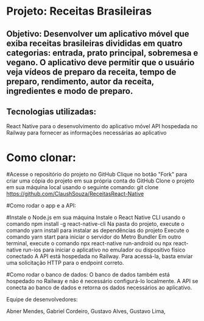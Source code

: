 # Projeto: Receitas Brasileiras

## Objetivo: Desenvolver um aplicativo móvel que exiba receitas brasileiras divididas em quatro categorias: entrada, prato principal, sobremesa e vegano. O aplicativo deve permitir que o usuário veja vídeos de preparo da receita, tempo de preparo, rendimento, autor da receita, ingredientes e modo de preparo.

## Tecnologias utilizadas:
React Native para o desenvolvimento do aplicativo móvel
API hospedada no Railway para fornecer as informações necessárias ao aplicativo



# Como clonar:
#Acesse o repositório do projeto no GitHub
Clique no botão "Fork" para criar uma cópia do projeto em sua própria conta do GitHub
Clone o projeto em sua máquina local usando o seguinte comando: git clone https://github.com/ClaushSouza/ReceitasReact-Native

#Como rodar o app e a API:

#Instale o Node.js em sua máquina
Instale o React Native CLI usando o comando npm install -g react-native-cli
Na pasta do projeto, execute o comando yarn install para instalar as dependências do projeto
Execute o comando yarn start para iniciar o servidor do Metro Bundler
Em outro terminal, execute o comando npx react-native run-android ou npx react-native run-ios para iniciar o aplicativo no emulador ou dispositivo físico conectado
A API está hospedada no Railway. Para acessá-la, basta enviar uma solicitação HTTP para o endpoint correto.

#Como rodar o banco de dados:
O banco de dados também está hospedado no Railway e não é necessário configurá-lo localmente. A API se conecta ao banco de dados e retorna os dados necessários ao aplicativo.

Equipe de desenvolvedores:

Abner Mendes,
Gabriel Cordeiro,
Gustavo Alves,
Gustavo Lima,
